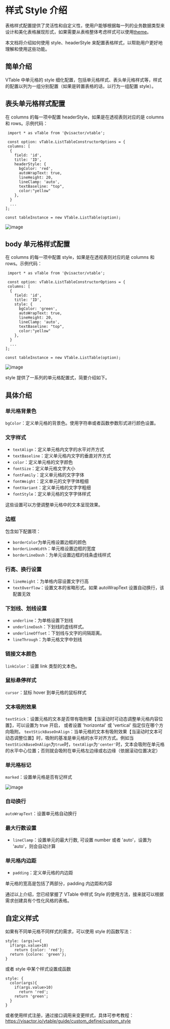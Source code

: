 # 样式 Style 介绍

表格样式配置提供了灵活性和自定义性，使用户能够根据每一列的业务数据类型来设计和美化表格展现形式，如果需要从表格整体考虑样式可以使用[theme](../../guide/theme_and_style/theme)。

本文档将介绍如何使用 style、headerStyle 来配置表格样式，以帮助用户更好地理解和使用这些功能。

## 简单介绍

VTable 中单元格的 style 细化配置，包括单元格样式、表头单元格样式等，样式的配置以列为一组分别配置（如果是转置表格的话，以行为一组配置 style）。

## 表头单元格样式配置

在 columns 的每一项中配置 headerStyle，如果是在透视表则对应的是 columns 和 rows。示例代码：

     import * as vTable from '@visactor/vtable';

     const option: vTable.ListTableConstructorOptions = {
     columns: [
      {
        field: 'id',
        title: 'ID',
        headerStyle: {
          bgColor: 'red',
          autoWrapText: true,
          lineHeight: 20,
          lineClamp: 'auto',
          textBaseline: "top",
          color:"yellow"
        },
      }
      ...
    ];

    const tableInstance = new VTable.ListTable(option);

![image](https://lf9-dp-fe-cms-tos.byteorg.com/obj/bit-cloud/0a2e223bdcd7410c08f6a6a0b.png)

## body 单元格样式配置

在 columns 的每一项中配置 style，如果是在透视表则对应的是 columns 和 rows。示例代码：

     import * as vTable from '@visactor/vtable';

     const option: vTable.ListTableConstructorOptions = {
     columns: [
      {
        field: 'id',
        title: 'ID',
        style: {
          bgColor: 'green',
          autoWrapText: true,
          lineHeight: 20,
          lineClamp: 'auto',
          textBaseline: "top",
          color:"yellow"
        },
      }
      ...
    ];

    const tableInstance = new VTable.ListTable(option);

![image](https://lf9-dp-fe-cms-tos.byteorg.com/obj/bit-cloud/a2c7623458257d15626270908.png)

style 提供了一系列的单元格配置式，简要介绍如下。

## 具体介绍

### 单元格背景色

`bgColor`：定义单元格的背景色。使用字符串或者函数参数形式进行颜色设置。

### 文字样式

- `textAlign`：定义单元格内文字的水平对齐方式
- `textBaseline`：定义单元格内文字的垂直对齐方式
- `color`：定义单元格的文字颜色
- `fontSize`：定义单元格文字大小
- `fontFamily`：定义单元格的文字字体
- `fontWeight`：定义单元的文字字体粗细
- `fontVariant`：定义单元格的文字字粗细
- `fontStyle`：定义单元格的文字字体样式

这些设置可以方便调整单元格中的文本呈现效果。

### 边框

包含如下配置项：

- `borderColor`为单元格设置边框的颜色
- `borderLineWidth`：单元格设置边框的宽度
- `borderLineDash`：为单元设置边框的线条虚线样式

### 行高、换行设置

- `lineHeight`：为单格内容设置文字行高
- `textOverflow`：设置文本的省略形式。如果 autoWrapText 设置自动换行，该配置无效

### 下划线、划线设置

- `underline`：为单格设置下划线
- `underlineDash`：下划线的虚线样式。
- `underlineOffset`：下划线与文字的间隔距离。
- `lineThrough`：为单元格文字中划线

### 链接文本颜色

`linkColor`：设置 link 类型的文本色。

### 鼠标悬停样式

`cursor`：鼠标 hover 到单元格的鼠标样式

### 文本吸附效果

`textStick`：设置元格的文本是否带有吸附果【当滚动时可动态调整单元格内容位置】，可以设置为 true 开启， 或者设置 'horizontal' 或 'vertical' 指定仅在哪个方向吸附。
`textStickBaseOnAlign`：当单元格的文本有吸附效果【当滚动时文本可动态调整位置】时，吸附的基准是单元格的水平对齐方式。例如当`textStickBaseOnAlign`为`true`时，`textAlign`为`'center'`时，文本会吸附在单元格的水平中心位置；否则就会吸附在单元格左边缘或右边缘（依据滚动位置决定）

### 单元格标记

`marked`：设置单元格是否有记样式

![image](https://lf9-dp-fe-cms-tos.byteorg.com/obj/bit-cloud/VTable/guide/cell-marked.jpeg)

### 自动换行

`autoWrapText`：设置单元格自动换行

### 最大行数设置

- `lineClamp`：设置单元的最大行数, 可设置 number 或者 'auto'，设置为 'auto'，则会自动计算

### 单元格内边距

- `padding`：定义单元格的内边距

单元格的宽高是包括了两部分，padding 内边距和内容

通过以上介绍，您已经掌握了 VTable 中样式 Style 的使用方法，接来就可以根据需求创建具有个性化风格的表格。

## 自定义样式

如果有不同单元格不同样式的需求，可以使用 style 的函数写法：

```
style: (args)=>{
  if(args.value>10)
    return {color: 'red'};
  return {colore: 'green'};
}

```

或者 style 中某个样式设置成函数

```
style: {
  color(args){
    if(args.value>10)
      return 'red';
    return 'green';
  }
}

```

或者使用样式注册，通过接口调用来变更样式，具体可参考教程：https://visactor.io/vtable/guide/custom_define/custom_style
